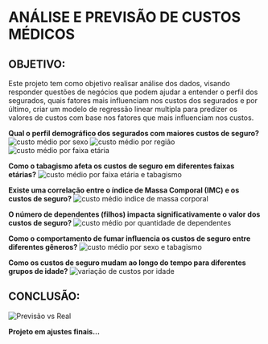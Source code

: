 # ANÁLISE E PREVISÃO DE CUSTOS MÉDICOS

## OBJETIVO:

Este projeto tem como objetivo realisar análise dos dados, visando responder questões de negócios que podem ajudar a entender o perfil dos segurados, quais fatores mais influenciam nos custos dos segurados e por último, criar um modelo de regressão linear multipla para predizer os valores de custos com base nos fatores que mais influenciam nos custos.

__Qual o perfil demográfico dos segurados com maiores custos de seguro?__
![custo médio por sexo](https://github.com/user-attachments/assets/43548ab2-2122-46c9-8c0f-05f8f2edf522)
![custo médio por região](https://github.com/user-attachments/assets/8082fba3-0b52-4747-9dac-5996972237f1)
![custo médio por faixa etária](https://github.com/user-attachments/assets/9dc710e2-d7f5-409b-8ca3-7b3d9d19873e)

__Como o tabagismo afeta os custos de seguro em diferentes faixas etárias?__
![custo médio por faixa etária e tabagismo](https://github.com/user-attachments/assets/8dde2d71-0a75-49ec-9e88-2712cfe71df4)

__Existe uma correlação entre o índice de Massa Comporal (IMC) e os custos de seguro?__
![custo médio indice de massa corporal](https://github.com/user-attachments/assets/52ee6c7f-72bf-4a31-9b12-6c2848b5038e)

__O número de dependentes (filhos) impacta significativamente o valor dos custos de seguro?__
![custo médio por quantidade de dependentes](https://github.com/user-attachments/assets/6d76c55e-69f0-4e63-adae-9c0e62cca888)

__Como o comportamento de fumar influencia os custos de seguro entre diferentes gêneros?__
![custo médio por sexo e tabagismo](https://github.com/user-attachments/assets/c64ad435-e2d9-4402-a580-78e32fbccd18)

__Como os custos de seguro mudam ao longo do tempo para diferentes grupos de idade?__
![variação de custos por idade](https://github.com/user-attachments/assets/7dd7bef6-c089-4c0a-bb95-21d65399c60b)

## CONCLUSÃO:
![Previsão vs Real](https://github.com/user-attachments/assets/17b111fb-a4ad-4cde-b2e7-8a21e6406804)

__Projeto em ajustes finais...__


